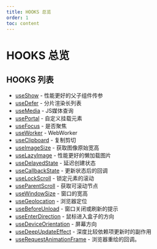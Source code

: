 ```yaml
---
title: HOOKS 总览
order: 1
toc: content
---
```


# HOOKS 总览

## HOOKS 列表

- [useShow] - 性能更好的父子组件传参
- [useDefer] - 分片渲染长列表
- [useMedia] - JS媒体查询
- [usePortal] - 自定义挂载元素
- [useFocus] - 是否聚焦
- [useWorker] - WebWorker
- [useClipboard] - 复制剪切
- [useImageSize] - 获取图像原始宽高
- [useLazyImage] - 性能更好的懒加载图片
- [useDelayedState] - 延迟创建状态
- [useCallbackState] - 更新状态后的回调
- [useLockScroll] - 锁定元素的滚动
- [useParentScroll] - 获取可滚动节点
- [useWindowSize] - 窗口的宽高
- [useGeolocation] - 浏览器定位
- [useBeforeUnload] - 窗口关闭或刷新的提示
- [useEnterDirection] - 鼠标进入盒子的方向
- [useDeviceOrientation] - 屏幕方向
- [useDeepUpdateEffect] - 深度比较依赖项更新时的副作用
- [useRequestAnimationFrame] - 浏览器重绘的回调。

[useShow]: /hooks/use-Show
[useDefer]: /hooks/use-Defer
[useMedia]: /hooks/use-Media
[usePortal]: /hooks/use-Portal
[useFocus]: /hooks/use-Focus
[useWorker]: /hooks/use-worker
[useClipboard]: /hooks/use-Clipboard
[useImageSize]: /hooks/use-Image-Size
[useLazyImage]: /hooks/use-lazy-image
[useDelayedState]: /hooks/use-Delayed-State
[useCallbackState]: /hooks/use-callback-state
[useLockScroll]: /hooks/use-Lock-Scroll
[useParentScroll]: /hooks/use-Parent-Scroll
[useWindowSize]: /hooks/use-Window-Size
[useGeolocation]: /hooks/use-Geolocation
[useBeforeUnload]: /hooks/use-Before-Unload
[useEnterDirection]: /hooks/use-Enter-Direction
[useDeviceOrientation]: /hooks/use-Device-Orientation
[useDeepUpdateEffect]: /hooks/use-deep-update-effect
[useRequestAnimationFrame]: /hooks/use-Request-Animation-Frame
